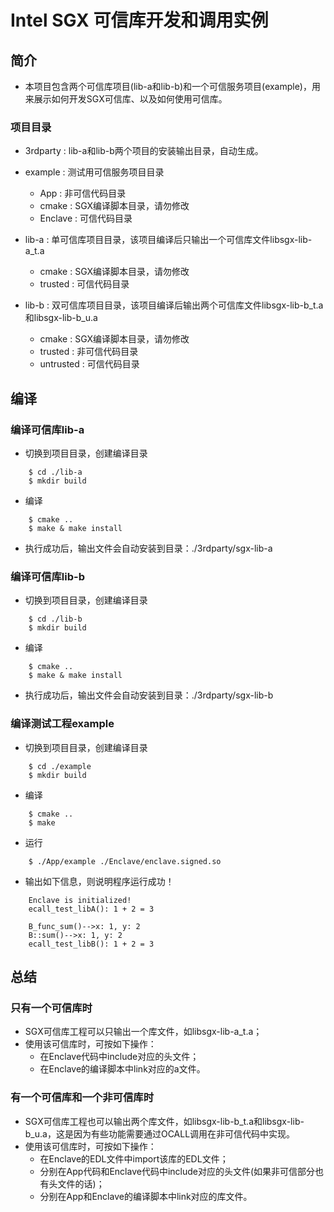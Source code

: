 # Intel SGX 可信库开发和调用实例

## 简介
- 本项目包含两个可信库项目(lib-a和lib-b)和一个可信服务项目(example)，用来展示如何开发SGX可信库、以及如何使用可信库。

### 项目目录
- 3rdparty : lib-a和lib-b两个项目的安装输出目录，自动生成。

- example : 测试用可信服务项目目录
    - App : 非可信代码目录
    - cmake : SGX编译脚本目录，请勿修改
    - Enclave : 可信代码目录

- lib-a : 单可信库项目目录，该项目编译后只输出一个可信库文件libsgx-lib-a_t.a
    - cmake : SGX编译脚本目录，请勿修改
    - trusted : 可信代码目录

- lib-b : 双可信库项目目录，该项目编译后输出两个可信库文件libsgx-lib-b_t.a和libsgx-lib-b_u.a
    - cmake : SGX编译脚本目录，请勿修改
    - trusted : 非可信代码目录
    - untrusted : 可信代码目录

## 编译

### 编译可信库lib-a
- 切换到项目目录，创建编译目录

```
    $ cd ./lib-a
    $ mkdir build
```
- 编译

```
    $ cmake ..
    $ make & make install
```
- 执行成功后，输出文件会自动安装到目录：./3rdparty/sgx-lib-a

### 编译可信库lib-b

- 切换到项目目录，创建编译目录

```
    $ cd ./lib-b
    $ mkdir build
```
- 编译

```
    $ cmake ..
    $ make & make install
```
- 执行成功后，输出文件会自动安装到目录：./3rdparty/sgx-lib-b

### 编译测试工程example

- 切换到项目目录，创建编译目录

```
    $ cd ./example
    $ mkdir build
```
- 编译

```
    $ cmake ..
    $ make
```
- 运行

```
    $ ./App/example ./Enclave/enclave.signed.so 
```
- 输出如下信息，则说明程序运行成功！
```
    Enclave is initialized!
    ecall_test_libA(): 1 + 2 = 3

    B_func_sum()-->x: 1, y: 2
    B::sum()-->x: 1, y: 2
    ecall_test_libB(): 1 + 2 = 3
```

## 总结

### 只有一个可信库时
- SGX可信库工程可以只输出一个库文件，如libsgx-lib-a_t.a；
- 使用该可信库时，可按如下操作：
    - 在Enclave代码中include对应的头文件；
    - 在Enclave的编译脚本中link对应的a文件。

### 有一个可信库和一个非可信库时 
- SGX可信库工程也可以输出两个库文件，如libsgx-lib-b_t.a和libsgx-lib-b_u.a，这是因为有些功能需要通过OCALL调用在非可信代码中实现。
- 使用该可信库时，可按如下操作：
    - 在Enclave的EDL文件中import该库的EDL文件；
    - 分别在App代码和Enclave代码中include对应的头文件(如果非可信部分也有头文件的话)；
    - 分别在App和Enclave的编译脚本中link对应的库文件。


